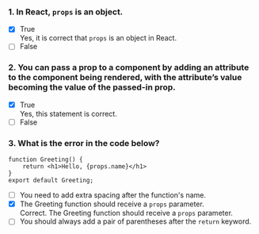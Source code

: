 ### 1. In React, `props` is an object.

- [x] True <br>
      Yes, it is correct that `props` is an object in React.
- [ ] False

### 2. You can pass a prop to a component by adding an attribute to the component being rendered, with the attribute’s value becoming the value of the passed-in prop.

- [x] True <br>
      Yes, this statement is correct.
- [ ] False

### 3. W​hat is the error in the code below?

```
function Greeting() {
    return <h1>Hello, {props.name}</h1>
}
export default Greeting;
```

- [ ] Y​ou need to add extra spacing after the function's name.
- [x] The Greeting function should receive a `props` parameter. <br>
      C​orrect. The Greeting function should receive a `props` parameter.
- [ ] Y​ou should always add a pair of parentheses after the `return` keyword.
